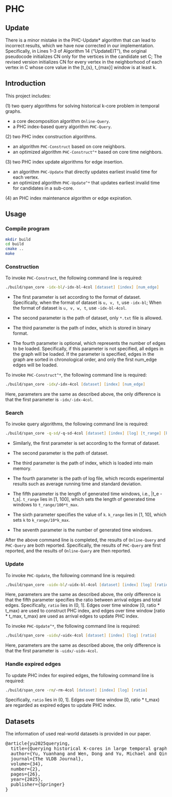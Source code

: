# PHC
## Update
There is a minor mistake in the PHC-Update* algorithm that can lead to incorrect results, which we have now corrected in our implementation.
Specifically, in Lines 1–3 of Algorithm 14 (“UpdateEIT”), the original pseudocode initializes CN only for the vertices in the candidate set C;
The revised version initializes CN for every vertex in the neighborhood of each vertex in C whose core value in the [t_{s}, t_{max}] window is at least k.

## Introduction
This project includes:

(1) two query algorithms for solving historical k-core problem in temporal graphs.

- a core decomposition algorithm ```Online-Query```.
- a PHC index-based query algorithm ```PHC-Query```.

(2) two PHC index construction algorithms.

- an algorithm ```PHC-Construct``` based on core neighbors.
- an optimized algorithm ```PHC-Construct^*``` based on core time neighbors.

(3) two PHC index update algorithms for edge insertion.

- an algorithm ```PHC-Update``` that directly updates earliest invalid time for each vertex.
- an optimized algorithm ```PHC-Update^*``` that updates earliest invalid time for candidates in a sub-core.

(4) an PHC index maintenance algorithm or edge expiration.

## Usage
### Compile program
```zsh
mkdir build
cd build
cmake ..
make
```

### Construction
To invoke ```PHC-Construct```, the following command line is required:
```zsh
./build/span_core -idx-bl/-idx-bl-4col [dataset] [index] [num_edge]
```
- The first parameter is set according to the format of dataset.
Specifically, when the format of dataset is ```u, v, t```, use ```-idx-bl```; When the format of dataset is ```u, v, w, t```, use ```-idx-bl-4col```.

- The second parameter is the path of dataset, only ```*.txt``` file is allowed.

- The third parameter is the path of index, which is stored in binary format.

- The fourth parameter is optional, which represents the number of edges to be loaded.
Specifically, if this parameter is not specified, all edges in the graph will be loaded.
If the parameter is specified, edges in the graph are sorted in chronological order, and only the first num_edge edges will be loaded.

To invoke ```PHC-Construct^*```, the following command line is required:
```zsh
./build/span_core -idx/-idx-4col [dataset] [index] [num_edge]
```
Here, parameters are the same as described above, the only difference is that the first parameter is ```-idx/-idx-4col```.

### Search
To invoke query algorithms, the following command line is required:
```zsh
./build/span_core -q-sd/-q-sd-4col [dataset] [index] [log] [t_range] [k_range] [num_query]
```
- Similarly, the first parameter is set according to the format of dataset.

- The second parameter is the path of dataset.

- The third parameter is the path of index, which is loaded into main memory.

- The fourth parameter is the path of log file, which records experimental results such as average running time and standard deviation.

- The fifth parameter is the length of generated time windows, i.e., |t_e - t_s|. ```t_range``` lies in [1, 100], which sets the length of generated time windows to ```t_range/100*t_max```.

- The sixth parameter specifies the value of ```k```. ```k_range``` lies in [1, 10], which sets ```k``` to ```k_range/10*k_max```.

- The seventh parameter is the number of generated time windows.

After the above command line is completed, the results of ```Online-Query``` and ```PHC-Query``` are both reported.
Specifically, the results of ```PHC-Query``` are first reported, and the results of ```Online-Query``` are then reported.

### Update
To invoke ```PHC-Update```, the following command line is required:
```zsh
./build/span_core -uidx-bl/-uidx-bl-4col [dataset] [index] [log] [ratio]
```
Here, parameters are the same as described above, the only difference is that the fifth parameter specifies the ratio between arrival edges and total edges.
Specifically, ```ratio``` lies in (0, 1]. Edges over time window [0, ratio * t_max) are used to construct PHC index, and edges over time window [ratio * t_max, t_max) are used as arrival edges to update PHC index.

To invoke ```PHC-Update^*```, the following command line is required:
```zsh
./build/span_core -uidx/-uidx-4col [dataset] [index] [log] [ratio]
```
Here, parameters are the same as described above, the only difference is that the first parameter is ```-uidx/-uidx-4col```.

### Handle expired edges
To update PHC index for expired edges, the following command line is required:
```zsh
./build/span_core -rm/-rm-4col [dataset] [index] [log] [ratio]
```
Specifically, ```ratio``` lies in (0, 1]. Edges over time window [0, ratio * t_max) are regarded as expired edges to update PHC index.

## Datasets
The information of used real-world datasets is provided in our paper.
<pre lang="bibtex">
@article{yu2025querying,
  title={Querying historical K-cores in large temporal graphs},
  author={Yu, Yuanhang and Wen, Dong and Yu, Michael and Qin, Lu and Zhang, Ying and Zhang, Wenjie and Lin, Xuemin},
  journal={The VLDB Journal},
  volume={34},
  number={2},
  pages={26},
  year={2025},
  publisher={Springer}
}
</pre>
